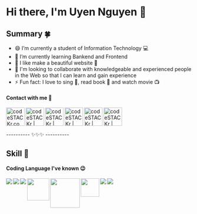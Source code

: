 # Hi there, I'm Uyen Nguyen 👋

<!--
**uyennguyen0721/uyennguyen0721** is a ✨ _special_ ✨ repository because its `README.md` (this file) appears on your GitHub profile.

Here are some ideas to get you started:
-->

## Summary 🍀

- 😄 I’m currently a student of Information Technology 💻
- 🌱 I’m currently learning Bankend and Frontend
- 🔭 I like make a beautiful website 🤣
- 👯 I'm looking to collaborate with knowledgeable and experienced people in the Web so that I can learn and gain experience
- ⚡ Fun fact: I love to sing 🎤, read book 📖 and watch movie 📺

#### Contact with me 💌

[<img align="left" alt="codeSTACKr.com" width="50px" src="https://img.icons8.com/bubbles/50/4a90e2/domain.png" />][website]
[<img align="left" alt="codeSTACKr | Instagram" width="50px" src="https://img.icons8.com/bubbles/50/4a90e2/phone.png" />][phone]
[<img align="left" alt="codeSTACKr | Instagram" width="50px" src="https://img.icons8.com/bubbles/50/4a90e2/facebook.png" />][facebook]
[<img align="left" alt="codeSTACKr | Instagram" width="50px" src="https://img.icons8.com/bubbles/50/4a90e2/instagram.png" />][instagram]
[<img align="left" alt="codeSTACKr | Instagram" width="50px" src="https://img.icons8.com/bubbles/50/4a90e2/email--v1.png" />][email]
[<img align="left" alt="codeSTACKr | Instagram" width="50px" src="https://img.icons8.com/bubbles/50/4a90e2/github.png" />][github]

<br />
<br />
<br />

---------- ✨✨✨ ----------
<br />

## Skill 🌸

#### Coding Language I've known 😉

<img align="left" src="https://img.icons8.com/ios-filled/50/4a90e2/c-sharp-logo.png" />
<img align="left" src="https://img.icons8.com/color/50/4a90e2/python--v1.png" />
<img align="left" src="https://img.icons8.com/color/50/4a90e2/mysql-logo.png" />
<img align="left" width="60px" src="https://www.kindpng.com/picc/m/21-215460_microsoft-sql-server-logo-png-microsoft-sql-server.png" />
<img align="left" width="80px" src="https://tuhocict.com/wp-content/uploads/2019/12/aspnetcore.png" />
<img align="left" width="50px" src="https://sinhvientot.net/wp-content/uploads/2019/01/Bitmap-MEDIUM_ASP.NET-Core-MVC-Logo_2colors_Square_Boxed_RGB.png"/>
<img align="left" src="https://img.icons8.com/color/50/4a90e2/django.png" />
<img align="left" src="https://img.icons8.com/plasticine/50/4a90e2/react.png" />




[website]: https://uyennguyen0721.github.io/DoYouLoveMe/
[email]: mailto:uyennguyen0721@gmail.com
[phone]: tel:0947653170
[facebook]: https://www.facebook.com/nttu.dqt/
[github]: https://github.com/uyennguyen0721
[instagram]: https://www.instagram.com/uyennguyen0721/

